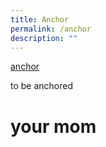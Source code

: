 ```yaml
---
title: Anchor
permalink: /anchor
description: ""
---
```

<a href="#blah">anchor</a>


<div id="blah">to be anchored</div>


<h1> your mom </h1>